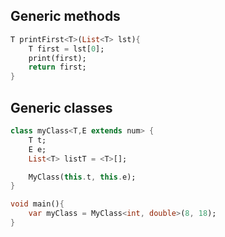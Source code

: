 ## Generic methods
```dart
T printFirst<T>(List<T> lst){
	T first = lst[0];
	print(first);
	return first;
}
```

## Generic classes
```dart
class myClass<T,E extends num> {
	T t;
	E e;
	List<T> listT = <T>[];

	MyClass(this.t, this.e);
}

void main(){
	var myClass = MyClass<int, double>(8, 18);
}
```